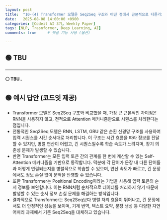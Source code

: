 ```yaml
---
layout: post
title:  "10-(4) Transformer 모델은 Seq2Seq 구조와 어떤 점에서 근본적으로 다른가요?"
date:   2025-08-08 14:00:00 +0900
categories: [Codeit AI 3기, Weekly Paper]
tags: [NLP, Trasnformer, Deep Learning, AI]
comments: true     # 댓글 기능 사용 (옵션)

---
```



## 🟢 TBU
---
#### ⚪ TBU..

## 🟢 예시 답안 (코드잇 제공)
> 
- Transformer 모델은 Seq2Seq 구조와 비교했을 때, 가장 큰 근본적인 차이점은 RNN을 사용하지 않고, 전적으로 Attention 메커니즘만으로 시퀀스를 처리한다는 점입니다. 
- 전통적인 Seq2Seq 모델은 RNN, LSTM, GRU 같은 순환 신경망 구조를 사용하여 입력 시퀀스를 시간 순서대로 처리합니다. 이 구조는 시간 흐름을 따라 정보를 전달할 수 있지만, 병렬 연산이 어렵고, 긴 시퀀스일수록 학습 속도가 느려지며, 장기 의존성 문제가 발생할 수 있습니다. 
- 반면 Transformer는 모든 입력 토큰 간의 관계를 한 번에 계산할 수 있는 Self-Attention 메커니즘을 기반으로 동작합니다. 덕분에 각 단어가 문장 내 다른 단어들과 어떻게 연결되는지를 병렬적으로 학습할 수 있으며, 연산 속도가 빠르고, 긴 문장에서도 정보 손실 없이 문맥을 반영할 수 있습니다.
- 또한 Transformer는 Positional Encoding이라는 기법을 사용해 입력 토큰의 순서 정보를 보완합니다. 이는 RNN처럼 순차적으로 데이터를 처리하지 않기 때문에 발생할 수 있는 순서 정보 손실 문제를 해결하는 방식입니다. 
- 결과적으로 Transformer는 Seq2Seq보다 병렬 처리 효율이 뛰어나고, 긴 문장에서도 더 안정적인 성능을 보이며, 기계 번역, 텍스트 요약, 문장 생성 등 다양한 자연어처리 과제에서 기존 Seq2Seq을 대체하고 있습니다.